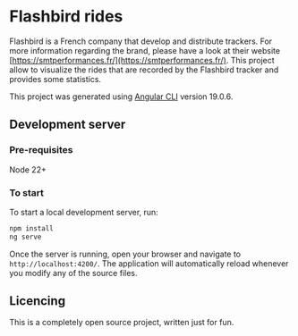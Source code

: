 # Flashbird rides
Flashbird is a French company that develop and distribute trackers. For more information regarding the brand, please have a look at their website [https://smtperformances.fr/](https://smtperformances.fr/). This project allow to visualize the rides that are recorded by the Flashbird tracker and provides some statistics.


This project was generated using [Angular CLI](https://github.com/angular/angular-cli) version 19.0.6.


## Development server

### Pre-requisites
Node 22+

### To start
To start a local development server, run:

```bash
npm install
ng serve
```

Once the server is running, open your browser and navigate to `http://localhost:4200/`. The application will automatically reload whenever you modify any of the source files.


## Licencing
This is a completely open source project, written just for fun.